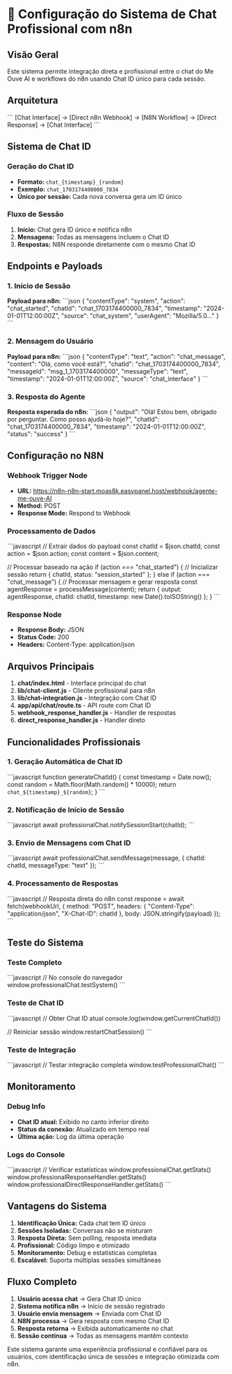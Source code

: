 # 🔧 Configuração do Sistema de Chat Profissional com n8n

## Visão Geral
Este sistema permite integração direta e profissional entre o chat do Me Ouve AI e workflows do n8n usando Chat ID único para cada sessão.

## Arquitetura

\`\`\`
[Chat Interface] → [Direct n8n Webhook] → [N8N Workflow] → [Direct Response] → [Chat Interface]
\`\`\`

## Sistema de Chat ID

### Geração do Chat ID
- **Formato:** `chat_{timestamp}_{random}`
- **Exemplo:** `chat_1703174400000_7834`
- **Único por sessão:** Cada nova conversa gera um ID único

### Fluxo de Sessão
1. **Início:** Chat gera ID único e notifica n8n
2. **Mensagens:** Todas as mensagens incluem o Chat ID
3. **Respostas:** N8N responde diretamente com o mesmo Chat ID

## Endpoints e Payloads

### 1. Início de Sessão
**Payload para n8n:**
\`\`\`json
{
  "contentType": "system",
  "action": "chat_started",
  "chatId": "chat_1703174400000_7834",
  "timestamp": "2024-01-01T12:00:00Z",
  "source": "chat_system",
  "userAgent": "Mozilla/5.0..."
}
\`\`\`

### 2. Mensagem do Usuário
**Payload para n8n:**
\`\`\`json
{
  "contentType": "text",
  "action": "chat_message",
  "content": "Olá, como você está?",
  "chatId": "chat_1703174400000_7834",
  "messageId": "msg_1_1703174400000",
  "messageType": "text",
  "timestamp": "2024-01-01T12:00:00Z",
  "source": "chat_interface"
}
\`\`\`

### 3. Resposta do Agente
**Resposta esperada do n8n:**
\`\`\`json
{
  "output": "Olá! Estou bem, obrigado por perguntar. Como posso ajudá-lo hoje?",
  "chatId": "chat_1703174400000_7834",
  "timestamp": "2024-01-01T12:00:00Z",
  "status": "success"
}
\`\`\`

## Configuração no N8N

### Webhook Trigger Node
- **URL:** https://n8n-n8n-start.moas8k.easypanel.host/webhook/agente-me-ouve-AI
- **Method:** POST
- **Response Mode:** Respond to Webhook

### Processamento de Dados
\`\`\`javascript
// Extrair dados do payload
const chatId = $json.chatId;
const action = $json.action;
const content = $json.content;

// Processar baseado na ação
if (action === "chat_started") {
  // Inicializar sessão
  return { chatId, status: "session_started" };
} else if (action === "chat_message") {
  // Processar mensagem e gerar resposta
  const agentResponse = processMessage(content);
  return { 
    output: agentResponse,
    chatId: chatId,
    timestamp: new Date().toISOString()
  };
}
\`\`\`

### Response Node
- **Response Body:** JSON
- **Status Code:** 200
- **Headers:** Content-Type: application/json

## Arquivos Principais

1. **chat/index.html** - Interface principal do chat
2. **lib/chat-client.js** - Cliente profissional para n8n
3. **lib/chat-integration.js** - Integração com Chat ID
4. **app/api/chat/route.ts** - API route com Chat ID
5. **webhook_response_handler.js** - Handler de respostas
6. **direct_response_handler.js** - Handler direto

## Funcionalidades Profissionais

### 1. Geração Automática de Chat ID
\`\`\`javascript
function generateChatId() {
  const timestamp = Date.now();
  const random = Math.floor(Math.random() * 10000);
  return `chat_${timestamp}_${random}`;
}
\`\`\`

### 2. Notificação de Início de Sessão
\`\`\`javascript
await professionalChat.notifySessionStart(chatId);
\`\`\`

### 3. Envio de Mensagens com Chat ID
\`\`\`javascript
await professionalChat.sendMessage(message, {
  chatId: chatId,
  messageType: "text"
});
\`\`\`

### 4. Processamento de Respostas
\`\`\`javascript
// Resposta direta do n8n
const response = await fetch(webhookUrl, {
  method: "POST",
  headers: {
    "Content-Type": "application/json",
    "X-Chat-ID": chatId
  },
  body: JSON.stringify(payload)
});
\`\`\`

## Teste do Sistema

### Teste Completo
\`\`\`javascript
// No console do navegador
window.professionalChat.testSystem()
\`\`\`

### Teste de Chat ID
\`\`\`javascript
// Obter Chat ID atual
console.log(window.getCurrentChatId())

// Reiniciar sessão
window.restartChatSession()
\`\`\`

### Teste de Integração
\`\`\`javascript
// Testar integração completa
window.testProfessionalChat()
\`\`\`

## Monitoramento

### Debug Info
- **Chat ID atual:** Exibido no canto inferior direito
- **Status da conexão:** Atualizado em tempo real
- **Última ação:** Log da última operação

### Logs do Console
\`\`\`javascript
// Verificar estatísticas
window.professionalChat.getStats()
window.professionalResponseHandler.getStats()
window.professionalDirectResponseHandler.getStats()
\`\`\`

## Vantagens do Sistema

1. **Identificação Única:** Cada chat tem ID único
2. **Sessões Isoladas:** Conversas não se misturam
3. **Resposta Direta:** Sem polling, resposta imediata
4. **Profissional:** Código limpo e otimizado
5. **Monitoramento:** Debug e estatísticas completas
6. **Escalável:** Suporta múltiplas sessões simultâneas

## Fluxo Completo

1. **Usuário acessa chat** → Gera Chat ID único
2. **Sistema notifica n8n** → Início de sessão registrado
3. **Usuário envia mensagem** → Enviada com Chat ID
4. **N8N processa** → Gera resposta com mesmo Chat ID
5. **Resposta retorna** → Exibida automaticamente no chat
6. **Sessão continua** → Todas as mensagens mantêm contexto

Este sistema garante uma experiência profissional e confiável para os usuários, com identificação única de sessões e integração otimizada com n8n.
